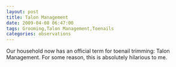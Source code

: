 ```yaml
---
layout: post
title: Talon Management
date: 2009-04-08 06:47:00
tags: Grooming,Talon Management,Toenails
categories: observations
---
```


Our household now has an official term for toenail trimming: Talon Management.
For some reason, this is absolutely hilarious to me.

